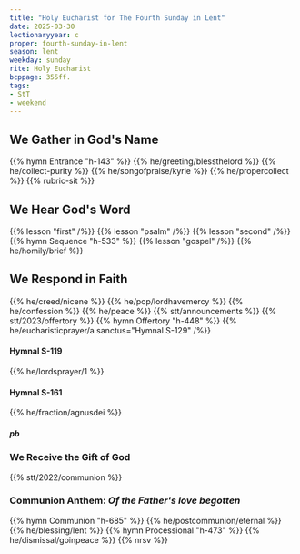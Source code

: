 ```yaml
---
title: "Holy Eucharist for The Fourth Sunday in Lent"
date: 2025-03-30
lectionaryyear: c
proper: fourth-sunday-in-lent
season: lent
weekday: sunday
rite: Holy Eucharist
bcppage: 355ff.
tags:
- StT
- weekend
---
```

## We Gather in God's Name
{{% hymn Entrance "h-143" %}}
{{% he/greeting/blessthelord %}}
{{% he/collect-purity %}}
{{% he/songofpraise/kyrie %}}
{{% he/propercollect %}}
{{% rubric-sit %}}
## We Hear God's Word
{{% lesson "first" /%}}
{{% lesson "psalm" /%}}
{{% lesson "second" /%}}
{{% hymn Sequence "h-533" %}}
{{% lesson "gospel" /%}}
{{% he/homily/brief %}}
## We Respond in Faith
{{% he/creed/nicene %}}
{{% he/pop/lordhavemercy %}}
{{% he/confession %}}
{{% he/peace %}}
{{% stt/announcements %}}
{{% stt/2023/offertory %}}
{{% hymn Offertory "h-448" %}}
{{% he/eucharisticprayer/a sanctus="Hymnal S-129" /%}}
#### Hymnal S-119
{{% he/lordsprayer/1 %}}
#### Hymnal S-161
{{% he/fraction/agnusdei %}}
##### pb
### We Receive the Gift of God
{{% stt/2022/communion %}}
### Communion Anthem: _Of the Father's love begotten_
{{% hymn Communion "h-685" %}}
{{% he/postcommunion/eternal %}}
{{% he/blessing/lent %}}
{{% hymn Processional "h-473" %}}
{{% he/dismissal/goinpeace %}}
{{% nrsv %}}


